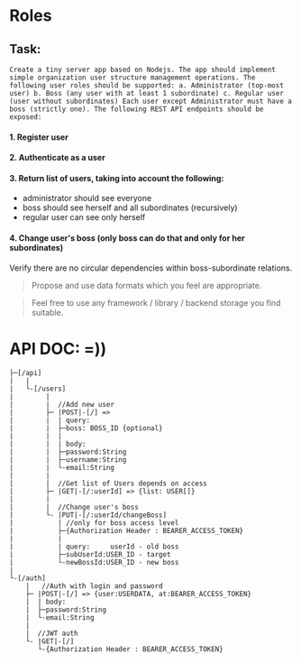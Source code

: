 # Roles

## Task:
`
Create a tiny server app based on Nodejs. The app should implement simple organization user structure management operations. The following user roles should be supported:
a. Administrator (top-most user) b. Boss (any user with at least 1 subordinate) c. Regular user (user without subordinates)
Each user except Administrator must have a boss (strictly one).
The following REST API endpoints should be exposed:
`
#### 1. Register user
#### 2. Authenticate as a user
#### 3. Return list of users, taking into account the following:
 - administrator should see everyone
 - boss should see herself and all subordinates (recursively)
 - regular user can see only herself

#### 4. Change user's boss (only boss can do that and only for her subordinates)
Verify there are no circular dependencies within boss-subordinate relations.



> Propose and use data formats which you feel are appropriate.

> Feel free to use any framework / library / backend storage you find suitable.


# API DOC: =))


```
├─[/api]
|   |
|   └-[/users]
|        |
|        |  //Add new user
|        ├─ |POST|-[/] =>
|        |  | query:
|        |  ├─boss: BOSS_ID {optional}
|        |  |
|        |  | body:
|        |  ├─password:String
|        |  ├─username:String
|        |  └-email:String
|        |
|        |  //Get list of Users depends on access
|        ├─ |GET|-[/:userId] => {list: USER[]}
|        |
|        |  //Change user's boss
|        └- |PUT|-[/:userId/changeBoss]
|           | //only for boss access level
|           ├─{Authorization Header : BEARER_ACCESS_TOKEN}
|           |
|           | query:     userId - old boss
|           ├─subUserId:USER_ID - target
|           └-newBossId:USER_ID - new boss
|
└-[/auth]
    |   //Auth with login and password
    ├─ |POST|-[/] => {user:USERDATA, at:BEARER_ACCESS_TOKEN}
    |  | body:
    |  ├─password:String
    |  └-email:String
    |
    |  //JWT auth
    └- |GET|-[/]
       └-{Authorization Header : BEARER_ACCESS_TOKEN}
```
